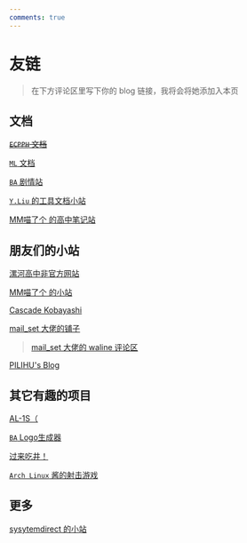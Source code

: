 ```yaml
---
comments: true
---
```


# 友链

> 在下方评论区里写下你的 blog 链接，我将会将她添加入本页

## 文档

~~[`ECPPH` 文档](https://quantumls-studio.github.io/ECPPH/)~~

[`ML` 文档](https://wiki.blessing-studio.cn/)

[`BA` 剧情站](https://blue-archive.io/)

[`Y.Liu` 的工具文档小站](https://yliu-fe.github.io/)

[MM喵了个 的高中笔记站](https://clsnte.top/)

## 朋友们的小站

[漯河高中非官方网站](https://Luohe-Senior-School.github.io/)

[MM喵了个 的小站](https://www.mimiaomc.top/zh-CN/index.html)

[Cascade Kobayashi](https://cascade.moe/)

[mail_set 大佬的铺子](https://blogs.mailset.top/)

> [mail_set 大佬的 waline 评论区](https://waline.mailset.top/)

[PILIHU's Blog](https://blog.pilihu.us.kg/)

## 其它有趣的项目

[AL-1S（](https://alan-shangmike.github.io/Sping_Aris_github.io/)

[`BA` Logo生成器](https://tmp.nulla.top/ba-logo/)

[过来吃井！](https://u1805.github.io/blue-archive-gacha-simulator/)

[`Arch Linux` 酱的射击游戏](https://raviolimavioli.itch.io/system77)

## 更多

[sysytemdirect 的小站](https://about.sysytemdirect.top)
